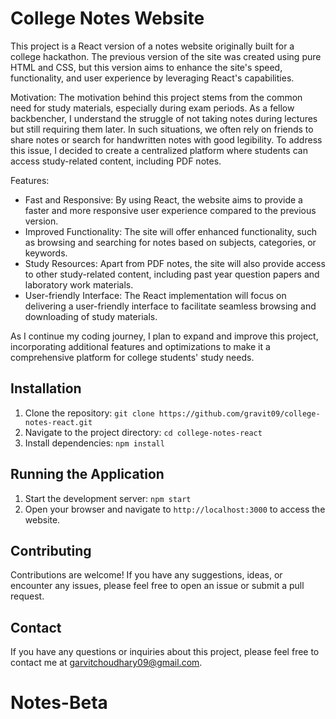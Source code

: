 # College Notes Website

This project is a React version of a notes website originally built for a college hackathon. The previous version of the site was created using pure HTML and CSS, but this version aims to enhance the site's speed, functionality, and user experience by leveraging React's capabilities.

Motivation: The motivation behind this project stems from the common need for study materials, especially during exam periods. As a fellow backbencher, I understand the struggle of not taking notes during lectures but still requiring them later. In such situations, we often rely on friends to share notes or search for handwritten notes with good legibility. To address this issue, I decided to create a centralized platform where students can access study-related content, including PDF notes.

Features:
- Fast and Responsive: By using React, the website aims to provide a faster and more responsive user experience compared to the previous version.
- Improved Functionality: The site will offer enhanced functionality, such as browsing and searching for notes based on subjects, categories, or keywords.
- Study Resources: Apart from PDF notes, the site will also provide access to other study-related content, including past year question papers and laboratory work materials.
- User-friendly Interface: The React implementation will focus on delivering a user-friendly interface to facilitate seamless browsing and downloading of study materials.

As I continue my coding journey, I plan to expand and improve this project, incorporating additional features and optimizations to make it a comprehensive platform for college students' study needs.

## Installation

1. Clone the repository: `git clone https://github.com/gravit09/college-notes-react.git`
2. Navigate to the project directory: `cd college-notes-react`
3. Install dependencies: `npm install`

## Running the Application

1. Start the development server: `npm start`
2. Open your browser and navigate to `http://localhost:3000` to access the website.

## Contributing

Contributions are welcome! If you have any suggestions, ideas, or encounter any issues, please feel free to open an issue or submit a pull request.

## Contact

If you have any questions or inquiries about this project, please feel free to contact me at garvitchoudhary09@gmail.com.
# Notes-Beta
